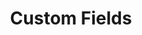 ---
title: Custom Fields
excerpt: ''
deprecated: false
hidden: false
metadata:
  title: ''
  description: ''
  robots: index
next:
  description: ''
---